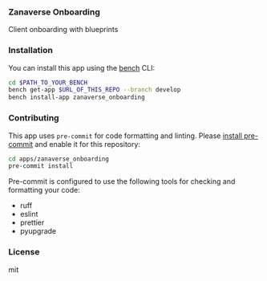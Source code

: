 ### Zanaverse Onboarding

Client onboarding with blueprints

### Installation

You can install this app using the [bench](https://github.com/frappe/bench) CLI:

```bash
cd $PATH_TO_YOUR_BENCH
bench get-app $URL_OF_THIS_REPO --branch develop
bench install-app zanaverse_onboarding
```

### Contributing

This app uses `pre-commit` for code formatting and linting. Please [install pre-commit](https://pre-commit.com/#installation) and enable it for this repository:

```bash
cd apps/zanaverse_onboarding
pre-commit install
```

Pre-commit is configured to use the following tools for checking and formatting your code:

- ruff
- eslint
- prettier
- pyupgrade

### License

mit
